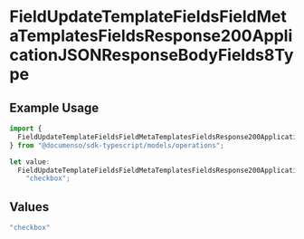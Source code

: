 # FieldUpdateTemplateFieldsFieldMetaTemplatesFieldsResponse200ApplicationJSONResponseBodyFields8Type

## Example Usage

```typescript
import {
  FieldUpdateTemplateFieldsFieldMetaTemplatesFieldsResponse200ApplicationJSONResponseBodyFields8Type,
} from "@documenso/sdk-typescript/models/operations";

let value:
  FieldUpdateTemplateFieldsFieldMetaTemplatesFieldsResponse200ApplicationJSONResponseBodyFields8Type =
    "checkbox";
```

## Values

```typescript
"checkbox"
```